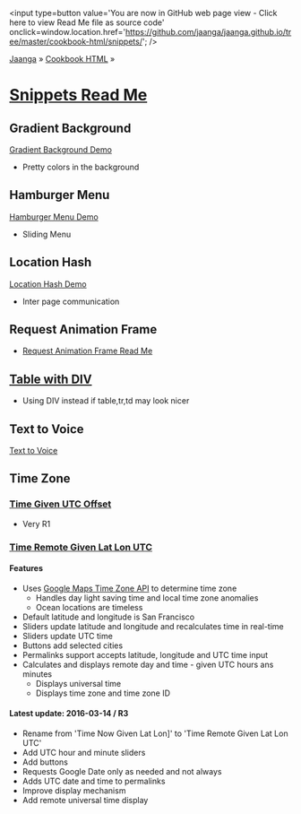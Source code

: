 <span style=display:none; >[You are now in GitHub source code view - Click here to view Read Me file as a web page]( http://jaanga.github.io/cookbook-html/snippets/index.html "View file as a web page." ) </span>
<input type=button value='You are now in GitHub web page view - Click here to view Read Me file as source code' onclick=window.location.href='https://github.com/jaanga/jaanga.github.io/tree/master/cookbook-html/snippets/'; />

[Jaanga]( http://jaanga.github.io ) &raquo; [Cookbook HTML]( http://jaanga.github.io/cookbook-html/  ) &raquo;

[Snippets Read Me]( index.html )
===

## Gradient Background

[Gradient Background Demo ]( http://jaanga.github.io/cookbook-html/snippets/gradient-background/gradient-background-r1.html )

* Pretty colors in the background


## Hamburger Menu

[Hamburger Menu Demo]( http://jaanga.github.io/cookbook-html/snippets/hamburger-menu/hamburger-child-menu-r3-fixed-width.html )

* Sliding Menu


## Location Hash

[Location Hash Demo]( http://jaanga.github.io/cookbook-html/snippets/location-hash/location-hash-parse-variable-lengths-r1.html )

* Inter page communication


## Request Animation Frame

* [Request Animation Frame Read Me]( http://jaanga.github.io/cookbook-html/snippets/request-animation-frame/ )

## [Table with DIV ]( http://jaanga.github.io/cookbook-html/snippets/table-with-div/table-with-div-r1.html )

* Using DIV instead if table,tr,td may look nicer

## Text to Voice

[ Text to Voice]( http://jaanga.github.io/cookbook-html/snippets/text-to-voice/speech-synth-basic.html )

## Time Zone

### [Time Given UTC Offset]( http://jaanga.github.io/cookbook-html/snippets/time-zone/time-given-utc-offset/time-given-utc-offset-r2.html )

* Very R1

### [Time Remote Given Lat Lon UTC]( http://jaanga.github.io/cookbook-html/snippets/time-zone/time-remote-given-lat-lon-utc/ )

#### Features
 
* Uses [Google Maps Time Zone API]( https://developers.google.com/maps/documentation/timezone/intro ) to determine time zone
	* Handles day light saving time and local time zone anomalies
	* Ocean locations are timeless
* Default latitude and longitude is San Francisco
* Sliders update latitude and longitude and recalculates time in real-time
* Sliders update UTC time
* Buttons add selected cities
* Permalinks support accepts latitude, longitude and UTC time input
* Calculates and displays remote day and time - given UTC hours ans minutes
	* Displays universal time
	* Displays time zone and time zone ID

#### Latest update: 2016-03-14 / R3

* Rename from 'Time Now Given Lat Lon]' to 'Time Remote Given Lat Lon UTC'
* Add UTC hour and minute sliders
* Add buttons
* Requests Google Date only as needed and not always
* Adds UTC date and time to permalinks
* Improve display mechanism
* Add remote universal time display 
